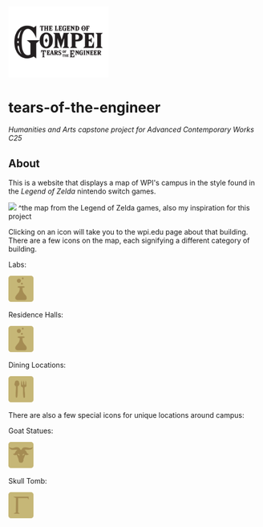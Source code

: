 
<img src="Images/TOTE-logo.png" alt="The Legend of Gompei: Tears of the Engineer" width="200">

# tears-of-the-engineer
_Humanities and Arts capstone project for Advanced Contemporary Works C25_

## About
This is a website that displays a map of WPI's campus in the style found in the _Legend of Zelda_ nintendo switch games. 

<img src = Images/BotW-Map.png>
^the map from the Legend of Zelda games, also my inspiration for this project

Clicking on an icon will take you to the wpi.edu page about that building. There are a few icons on the map, each signifying a different category of building.

Labs:

<img src="Images/labIcon.svg" alt="Lab Icon" width="50">

Residence Halls:

<img src="Images/labIcon.svg" alt="Res Hall Icon" width="50">

Dining Locations:

<img src="Images/diningIcon.svg" alt="Dining Location Icon" width="50">



There are also a few special icons for unique locations around campus:

Goat Statues:

<img src="Images/goatIcon.svg" alt="Goat Statues Icon" width="50">

Skull Tomb:

<img src="Images/skullIcon.svg" alt="Goat Statues Icon" width="50">